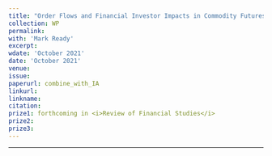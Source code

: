 ```yaml
---
title: "Order Flows and Financial Investor Impacts in Commodity Futures Markets"
collection: WP
permalink: 
with: 'Mark Ready'
excerpt: 
wdate: 'October 2021'
date: 'October 2021'
venue: 
issue:
paperurl: combine_with_IA
linkurl:
linkname:
citation: 
prize1: forthcoming in <i>Review of Financial Studies</i>
prize2: 
prize3: 
---
```


---
